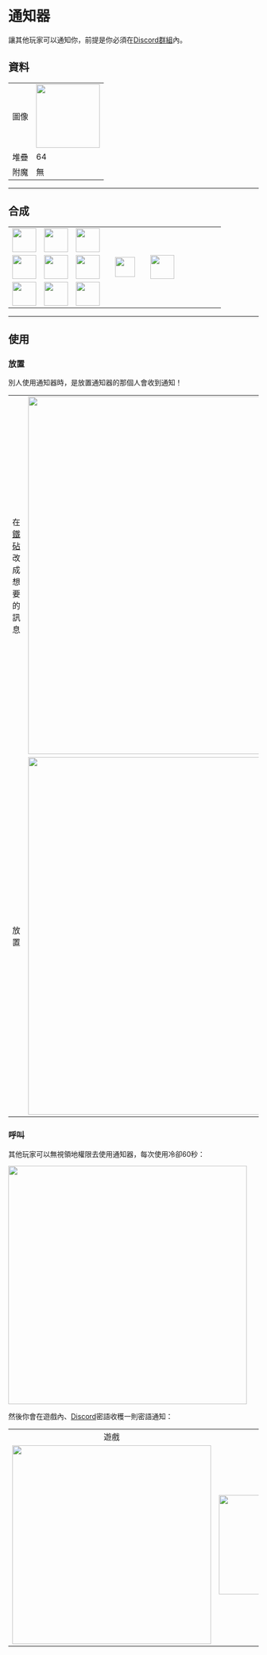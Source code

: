# 通知器
讓其他玩家可以通知你，前提是你必須在[Discord群組](../feature/discord_server.md)內。

## 資料
<table>
    <tr><td>圖像</td><td><img src="https://i.imgur.com/ATkGUJe.png" width="128"/></td></tr>
    <tr><td align="end">堆疊</td><td>64</td></tr>
    <tr><td align="end">附魔</td><td>無</td></tr>
</table>

---

## 合成
<table>
    <tr><td><img src="https://i.imgur.com/wdymK8b.png" width="48"/></td><td><img src="https://i.imgur.com/wdymK8b.png" width="48"/></td><td><img src="https://i.imgur.com/wdymK8b.png" width="48"/></td><td colspan="3"></td></tr>
    <tr><td><img src="https://i.imgur.com/wdymK8b.png" width="48"/></td><td><img src="https://i.imgur.com/IWZz8YM.png" width="48"/></td><td><img src="https://i.imgur.com/wdymK8b.png" width="48"/></td><td width="70" align="center"><img src="https://i.imgur.com/VE0KqIE.png" width="40"/></td><td><img src="https://i.imgur.com/ATkGUJe.png" width="48"/></td><td width="70"></td></tr>
    <tr><td><img src="https://i.imgur.com/wdymK8b.png" width="48"/></td><td><img src="https://i.imgur.com/wdymK8b.png" width="48"/></td><td><img src="https://i.imgur.com/wdymK8b.png" width="48"/></td><td colspan="3"></td></tr>
</table>

---

## 使用
### 放置
別人使用通知器時，是放置通知器的那個人會收到通知！  
<table>
    <tr><td>在<a href="https://minecraft.fandom.com/zh/wiki/鐵砧">鐵砧</a>改成想要的訊息</td><td><img src="https://i.imgur.com/B2lZOum.png" width="720"/></td></tr>
    <tr><td>放置</td><td><img src="https://i.imgur.com/QGphye0.png" width="720"/></td></tr>
</table>

### 呼叫
其他玩家可以無視領地權限去使用通知器，每次使用冷卻60秒：  

<img src="https://i.imgur.com/vQPNsSz.png" width="480"/>  

然後你會在遊戲內、[Discord](../feature/discord_server.md)密語收穫一則密語通知：  

<table>
    <tr><td align="center">遊戲</td><td align="center">群組</td></tr>
    <tr><td><img src="https://i.imgur.com/T3cJvvk.png" width="400"/></td><td><img src="https://i.imgur.com/TATxUhE.png" width="200"/></td></tr>
</table>